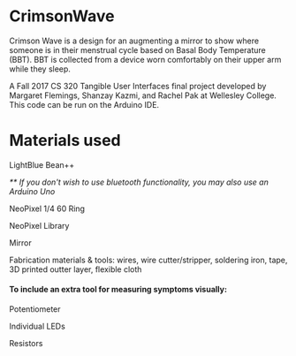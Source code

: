 # CrimsonWave

Crimson Wave is a design for an augmenting a mirror to show where someone is in their menstrual cycle based on Basal Body Temperature (BBT). BBT is collected from a device worn comfortably on their upper arm while they sleep. 

A Fall 2017 CS 320 Tangible User Interfaces final project developed by Margaret Flemings, Shanzay Kazmi, and Rachel Pak at Wellesley College. This code can be run on the Arduino IDE.

# Materials used
LightBlue Bean++ 

<em>** If you don't wish to use bluetooth functionality, you may also use an Arduino Uno </em>

NeoPixel 1/4 60 Ring

NeoPixel Library

Mirror

Fabrication materials & tools: wires, wire cutter/stripper, soldering iron, tape, 3D printed outter layer, flexible cloth 


<h4>To include an extra tool for measuring symptoms visually:</h4>

Potentiometer 

Individual LEDs

Resistors 
